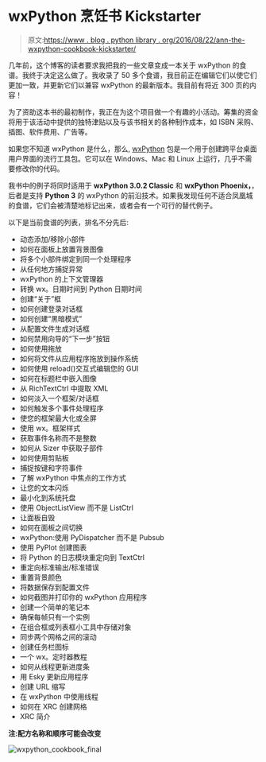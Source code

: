 # wxPython 烹饪书 Kickstarter

> 原文:[https://www . blog . python library . org/2016/08/22/ann-the-wxpython-cookbook-kickstarter/](https://www.blog.pythonlibrary.org/2016/08/22/ann-the-wxpython-cookbook-kickstarter/)

几年前，这个博客的读者要求我把我的一些文章变成一本关于 wxPython 的食谱。我终于决定这么做了。我收录了 50 多个食谱，我目前正在编辑它们以使它们更加一致，并更新它们以兼容 wxPython 的最新版本。我目前有将近 300 页的内容！

为了资助这本书的最初制作，我正在为这个项目做一个有趣的小活动。筹集的资金将用于该活动中提供的独特津贴以及与该书相关的各种制作成本，如 ISBN 采购、插图、软件费用、广告等。

如果您不知道 wxPython 是什么，那么, [wxPython](https://wxpython.org/) 包是一个用于创建跨平台桌面用户界面的流行工具包。它可以在 Windows、Mac 和 Linux 上运行，几乎不需要修改你的代码。

我书中的例子将同时适用于 **wxPython 3.0.2 Classic** 和 **wxPython Phoenix，**，后者是支持 **Python 3** 的 wxPython 的前沿技术。如果我发现任何不适合凤凰城的食谱，它们会被清楚地标记出来，或者会有一个可行的替代例子。

以下是当前食谱的列表，排名不分先后:

*   动态添加/移除小部件
*   如何在面板上放置背景图像
*   将多个小部件绑定到同一个处理程序
*   从任何地方捕捉异常
*   wxPython 的上下文管理器
*   转换 wx。日期时间到 Python 日期时间
*   创建“关于”框
*   如何创建登录对话框
*   如何创建“黑暗模式”
*   从配置文件生成对话框
*   如何禁用向导的“下一步”按钮
*   如何使用拖放
*   如何将文件从应用程序拖放到操作系统
*   如何使用 reload()交互式编辑您的 GUI
*   如何在标题栏中嵌入图像
*   从 RichTextCtrl 中提取 XML
*   如何淡入一个框架/对话框
*   如何触发多个事件处理程序
*   使您的框架最大化或全屏
*   使用 wx。框架样式
*   获取事件名称而不是整数
*   如何从 Sizer 中获取子部件
*   如何使用剪贴板
*   捕捉按键和字符事件
*   了解 wxPython 中焦点的工作方式
*   让您的文本闪烁
*   最小化到系统托盘
*   使用 ObjectListView 而不是 ListCtrl
*   让面板自毁
*   如何在面板之间切换
*   wxPython:使用 PyDispatcher 而不是 Pubsub
*   使用 PyPlot 创建图表
*   将 Python 的日志模块重定向到 TextCtrl
*   重定向标准输出/标准错误
*   重置背景颜色
*   将数据保存到配置文件
*   如何截图并打印你的 wxPython 应用程序
*   创建一个简单的笔记本
*   确保每帧只有一个实例
*   在组合框或列表框小工具中存储对象
*   同步两个网格之间的滚动
*   创建任务栏图标
*   一个 wx。定时器教程
*   如何从线程更新进度条
*   用 Esky 更新应用程序
*   创建 URL 缩写
*   在 wxPython 中使用线程
*   如何在 XRC 创建网格
*   XRC 简介

**注:配方名称和顺序可能会改变**

![wxpython_cookbook_final](../Images/578aa1a09827a56d440606072e03fc4d.png)